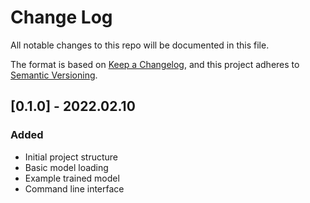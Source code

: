 # Change Log
All notable changes to this repo will be documented in this file.

The format is based on [Keep a Changelog](http://keepachangelog.com/), 
and this project adheres to [Semantic Versioning](http://semver.org/).

## [0.1.0] - 2022.02.10

### Added
- Initial project structure
- Basic model loading
- Example trained model
- Command line interface